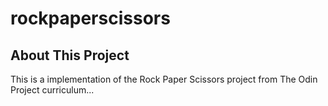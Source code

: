 # rockpaperscissors

## About This Project
This is a implementation of the Rock Paper Scissors project from The Odin Project curriculum...